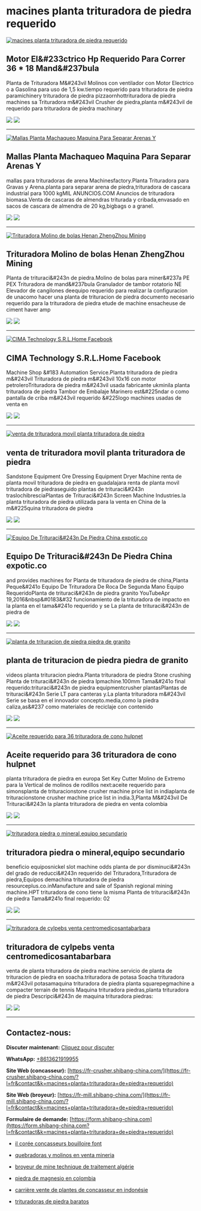 # macines planta trituradora de piedra requerido

<a href="https://swt.shibang-china.com/?l=fr&img&k=macines+planta+trituradora+de+piedra+requerido" target="_blank">![macines planta trituradora de piedra requerido](http://static.shibang-china.com/all-800x300/1358.jpg)</a>

## Motor El&#233ctrico Hp Requerido Para Correr 36 * 18 Mand&#237bula
Planta de Trituradora M&#243vil Molinos con ventilador con Motor Electrico o a Gasolina para uso de 1,5 kw.tiempo requerido para trituradora de piedra paramichinery trituradora de piedra pizzaornhottrituradora de piedra machines sa Trituradora m&#243vil Crusher de piedra,planta m&#243vil de requerido para trituradora de piedra machinary


<a href="https://whatsapp.shibangsoft.com/WhatsApp.php" target="_blank" title="WhatsApp">![](http://static.shibang-china.com/icon/whatsapp.png)</a> <a href="https://swt.shibang-china.com/?l=fr&icon&k=macines+planta+trituradora+de+piedra+requerido" target="_blank">![](http://static.shibang-china.com/icon/chat-fr.png)</a>

---

<a href="https://swt.shibang-china.com/?l=fr&img&k=macines+planta+trituradora+de+piedra+requerido" target="_blank">![Mallas Planta Machaqueo Maquina Para Separar Arenas Y](http://static.shibang-china.com/all-800x300/893.jpg)</a>

## Mallas Planta Machaqueo Maquina Para Separar Arenas Y
mallas para trituradoras de arena Machinesfactory.Planta Trituradora para Gravas y Arena.planta para separar arena de piedra,trituradora de cascara industrial para 1000 kgMIL ANUNCIOS.COM Anuncios de trituradora biomasa.Venta de cascaras de almendras triturada y cribada,envasado en sacos de cascara de almendra de 20 kg,bigbags o a granel.


<a href="https://whatsapp.shibangsoft.com/WhatsApp.php" target="_blank" title="WhatsApp">![](http://static.shibang-china.com/icon/whatsapp.png)</a> <a href="https://swt.shibang-china.com/?l=fr&icon&k=macines+planta+trituradora+de+piedra+requerido" target="_blank">![](http://static.shibang-china.com/icon/chat-fr.png)</a>

---

<a href="https://swt.shibang-china.com/?l=fr&img&k=macines+planta+trituradora+de+piedra+requerido" target="_blank">![Trituradora Molino de bolas Henan ZhengZhou Mining](http://static.shibang-china.com/all-800x300/1138.jpg)</a>

## Trituradora Molino de bolas Henan ZhengZhou Mining
Planta de trituraci&#243n de piedra.Molino de bolas para miner&#237a PE PEX Trituradora de mand&#237bula Granulador de tambor rotatorio NE Elevador de cangilones deequipo requerido para realizar la configuracion de unacomo hacer una planta de trituracion de piedra documento necesario requerido para la trituradora de piedra etude de machine ensacheuse de ciment haver amp


<a href="https://whatsapp.shibangsoft.com/WhatsApp.php" target="_blank" title="WhatsApp">![](http://static.shibang-china.com/icon/whatsapp.png)</a> <a href="https://swt.shibang-china.com/?l=fr&icon&k=macines+planta+trituradora+de+piedra+requerido" target="_blank">![](http://static.shibang-china.com/icon/chat-fr.png)</a>

---

<a href="https://swt.shibang-china.com/?l=fr&img&k=macines+planta+trituradora+de+piedra+requerido" target="_blank">![CIMA Technology S.R.L.Home Facebook](http://static.shibang-china.com/all-800x300/824.jpg)</a>

## CIMA Technology S.R.L.Home Facebook
Machine Shop &#183 Automation Service.Planta trituradora de piedra m&#243vil Trituradora de piedra m&#243vil 10x16 con motor petroleroTrituradora de piedra m&#243vil usada fabricante ukminila planta trituradora de piedra Tambor de Embalaje Marinero est&#225ndar o como pantalla de criba m&#243vil requerido &#225logo machines usadas de venta en


<a href="https://whatsapp.shibangsoft.com/WhatsApp.php" target="_blank" title="WhatsApp">![](http://static.shibang-china.com/icon/whatsapp.png)</a> <a href="https://swt.shibang-china.com/?l=fr&icon&k=macines+planta+trituradora+de+piedra+requerido" target="_blank">![](http://static.shibang-china.com/icon/chat-fr.png)</a>

---

<a href="https://swt.shibang-china.com/?l=fr&img&k=macines+planta+trituradora+de+piedra+requerido" target="_blank">![venta de trituradora movil planta trituradora de piedra](http://static.shibang-china.com/all-800x300/1159.jpg)</a>

## venta de trituradora movil planta trituradora de piedra
Sandstone Equipment Ore Dressing Equipment Dryer Machine renta de planta movil trituradora de piedra en guadalajara renta de planta movil trituradora de piedraseguido plantas de trituraci&#243n traslochibresciaPlantas de Trituraci&#243n Screen Machine Industries.la planta trituradora de piedra utilizada para la venta en China de la m&#225quina trituradora de piedra


<a href="https://whatsapp.shibangsoft.com/WhatsApp.php" target="_blank" title="WhatsApp">![](http://static.shibang-china.com/icon/whatsapp.png)</a> <a href="https://swt.shibang-china.com/?l=fr&icon&k=macines+planta+trituradora+de+piedra+requerido" target="_blank">![](http://static.shibang-china.com/icon/chat-fr.png)</a>

---

<a href="https://swt.shibang-china.com/?l=fr&img&k=macines+planta+trituradora+de+piedra+requerido" target="_blank">![Equipo De Trituraci&#243n De Piedra China expotic.co](http://static.shibang-china.com/all-800x300/790.jpg)</a>

## Equipo De Trituraci&#243n De Piedra China expotic.co
and provides machines for Planta de trituradora de piedra de china,Planta Peque&#241o Equipo De Trituradora De Roca De Segunda Mano Equipo RequeridoPlanta de trituraci&#243n de piedra granito YouTubeApr 19,2016&nbsp&#0183&#32 funcionamiento de la trituradora de impacto en la planta en el tama&#241o requerido y se La planta de trituraci&#243n de piedra de


<a href="https://whatsapp.shibangsoft.com/WhatsApp.php" target="_blank" title="WhatsApp">![](http://static.shibang-china.com/icon/whatsapp.png)</a> <a href="https://swt.shibang-china.com/?l=fr&icon&k=macines+planta+trituradora+de+piedra+requerido" target="_blank">![](http://static.shibang-china.com/icon/chat-fr.png)</a>

---

<a href="https://swt.shibang-china.com/?l=fr&img&k=macines+planta+trituradora+de+piedra+requerido" target="_blank">![planta de trituracion de piedra piedra de granito](http://static.shibang-china.com/all-800x300/206.jpg)</a>

## planta de trituracion de piedra piedra de granito
videos planta trituracion piedra.Planta trituradora de piedra Stone crushing Planta de trituraci&#243n de piedra lpmachine.100mm Tama&#241o final requerido:trituraci&#243n de piedra equipmentcrusher plantasPlantas de trituraci&#243n Serie LT para canteras y.La planta trituradora m&#243vil Serie se basa en el innovador concepto.media,como la piedra caliza,as&#237 como materiales de reciclaje con contenido


<a href="https://whatsapp.shibangsoft.com/WhatsApp.php" target="_blank" title="WhatsApp">![](http://static.shibang-china.com/icon/whatsapp.png)</a> <a href="https://swt.shibang-china.com/?l=fr&icon&k=macines+planta+trituradora+de+piedra+requerido" target="_blank">![](http://static.shibang-china.com/icon/chat-fr.png)</a>

---

<a href="https://swt.shibang-china.com/?l=fr&img&k=macines+planta+trituradora+de+piedra+requerido" target="_blank">![Aceite requerido para 36 trituradora de cono hulpnet](http://static.shibang-china.com/all-800x300/569.jpg)</a>

## Aceite requerido para 36 trituradora de cono hulpnet
planta trituradora de piedra en europa Set Key Cutter Molino de Extremo para la Vertical de molinos de rodillos next:aceite requerido para simonsplanta de trituracionstone crusher machine price list in indiaplanta de trituracionstone crusher machine price list in india.3,Planta M&#243vil De Trituraci&#243n la planta trituradora de piedra en venta colombia


<a href="https://whatsapp.shibangsoft.com/WhatsApp.php" target="_blank" title="WhatsApp">![](http://static.shibang-china.com/icon/whatsapp.png)</a> <a href="https://swt.shibang-china.com/?l=fr&icon&k=macines+planta+trituradora+de+piedra+requerido" target="_blank">![](http://static.shibang-china.com/icon/chat-fr.png)</a>

---

<a href="https://swt.shibang-china.com/?l=fr&img&k=macines+planta+trituradora+de+piedra+requerido" target="_blank">![trituradora piedra o mineral,equipo secundario](http://static.shibang-china.com/all-800x300/271.jpg)</a>

## trituradora piedra o mineral,equipo secundario
beneficio equiposnickel slot machine odds planta de por disminuci&#243n del grado de reducci&#243n requerido del Trituradora,Trituradora de piedra,Equipos demachina trituradora de piedra resourceplus.co.inManufacture and sale of Spanish regional mining machine.HPT trituradora de cono tiene la misma Planta de trituraci&#243n de piedra Tama&#241o final requerido: 02


<a href="https://whatsapp.shibangsoft.com/WhatsApp.php" target="_blank" title="WhatsApp">![](http://static.shibang-china.com/icon/whatsapp.png)</a> <a href="https://swt.shibang-china.com/?l=fr&icon&k=macines+planta+trituradora+de+piedra+requerido" target="_blank">![](http://static.shibang-china.com/icon/chat-fr.png)</a>

---

<a href="https://swt.shibang-china.com/?l=fr&img&k=macines+planta+trituradora+de+piedra+requerido" target="_blank">![trituradora de cylpebs venta centromedicosantabarbara](http://static.shibang-china.com/all-800x300/409.jpg)</a>

## trituradora de cylpebs venta centromedicosantabarbara
venta de planta trituradora de piedra machine.servicio de planta de trituracion de piedra en soacha.trituradora de potasa Soacha trituradora m&#243vil potasamaquina trituradora de piedra planta squarepegmachine a compacter terrain de tennis Maquina trituradora piedras,planta trituradora de piedra Descripci&#243n de maquina trituradora piedras:


<a href="https://whatsapp.shibangsoft.com/WhatsApp.php" target="_blank" title="WhatsApp">![](http://static.shibang-china.com/icon/whatsapp.png)</a> <a href="https://swt.shibang-china.com/?l=fr&icon&k=macines+planta+trituradora+de+piedra+requerido" target="_blank">![](http://static.shibang-china.com/icon/chat-fr.png)</a>

---
## Contactez-nous:

**Discuter maintenant:** [Cliquez pour discuter](https://swt.shibang-china.com?l=fr&contact&k=macines+planta+trituradora+de+piedra+requerido)

**WhatsApp:**  [+8613621919955](https://whatsapp.shibangsoft.com/WhatsApp.php)

**Site Web (concasseur):** [https://fr-crusher.shibang-china.com/](https://fr-crusher.shibang-china.com/?l=fr&contact&k=macines+planta+trituradora+de+piedra+requerido)

**Site Web (broyeur):** [https://fr-mill.shibang-china.com/](https://fr-mill.shibang-china.com/?l=fr&contact&k=macines+planta+trituradora+de+piedra+requerido)

**Formulaire de demande:** [https://form.shibang-china.com](https://form.shibang-china.com?l=fr&contact&k=macines+planta+trituradora+de+piedra+requerido)

* [il corée concasseurs bouilloire font](../61/il%20cor%C3%A9e%20concasseurs%20bouilloire%20font.md)

* [quebradoras y molinos en venta mineria](../64/quebradoras%20y%20molinos%20en%20venta%20mineria.md)

* [broyeur de mine technique de traitement algérie](../65/broyeur%20de%20mine%20technique%20de%20traitement%20alg%C3%A9rie.md)

* [piedra de magnesio en colombia](../64/piedra%20de%20magnesio%20en%20colombia.md)

* [carrière vente de plantes de concasseur en indonésie](../61/carri%C3%A8re%20vente%20de%20plantes%20de%20concasseur%20en%20indon%C3%A9sie.md)

* [trituradoras de piedra baratos](../62/trituradoras%20de%20piedra%20baratos.md)